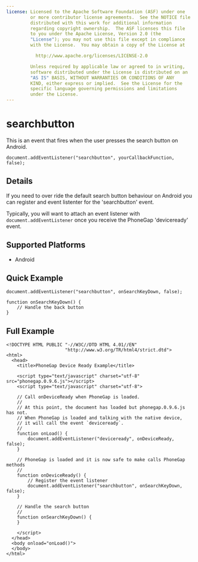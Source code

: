 ```yaml
---
license: Licensed to the Apache Software Foundation (ASF) under one
         or more contributor license agreements.  See the NOTICE file
         distributed with this work for additional information
         regarding copyright ownership.  The ASF licenses this file
         to you under the Apache License, Version 2.0 (the
         "License"); you may not use this file except in compliance
         with the License.  You may obtain a copy of the License at

           http://www.apache.org/licenses/LICENSE-2.0

         Unless required by applicable law or agreed to in writing,
         software distributed under the License is distributed on an
         "AS IS" BASIS, WITHOUT WARRANTIES OR CONDITIONS OF ANY
         KIND, either express or implied.  See the License for the
         specific language governing permissions and limitations
         under the License.
---
```


searchbutton
===========

This is an event that fires when the user presses the search button on Android.

    document.addEventListener("searchbutton", yourCallbackFunction, false);

Details
-------

If you need to over ride the default search button behaviour on Android you can register and event listenter for the 'searchbutton' event.

Typically, you will want to attach an event listener with `document.addEventListener` once you receive the PhoneGap 'deviceready' event.

Supported Platforms
-------------------

- Android

Quick Example
-------------

    document.addEventListener("searchbutton", onSearchKeyDown, false);

    function onSearchKeyDown() {
        // Handle the back button
    }

Full Example
------------

    <!DOCTYPE HTML PUBLIC "-//W3C//DTD HTML 4.01//EN"
                          "http://www.w3.org/TR/html4/strict.dtd">
    <html>
      <head>
        <title>PhoneGap Device Ready Example</title>

        <script type="text/javascript" charset="utf-8" src="phonegap.0.9.6.js"></script>
        <script type="text/javascript" charset="utf-8">

        // Call onDeviceReady when PhoneGap is loaded.
        //
        // At this point, the document has loaded but phonegap.0.9.6.js has not.
        // When PhoneGap is loaded and talking with the native device,
        // it will call the event `deviceready`.
        // 
        function onLoad() {
            document.addEventListener("deviceready", onDeviceReady, false);
        }

        // PhoneGap is loaded and it is now safe to make calls PhoneGap methods
        //
        function onDeviceReady() {
            // Register the event listener
            document.addEventListener("searchbutton", onSearchKeyDown, false);
        }
        
        // Handle the search button
        //
        function onSearchKeyDown() {
        }

        </script>
      </head>
      <body onload="onLoad()">
      </body>
    </html>
